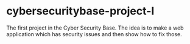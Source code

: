 # cybersecuritybase-project-I
The first project in the Cyber Security Base. The idea is to make a web application which has security issues and then show how to fix those.
